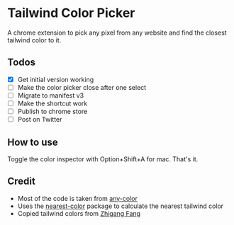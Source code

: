 # Tailwind Color Picker

A chrome extension to pick any pixel from any website and find the closest tailwind color to it.

## Todos

- [x] Get initial version working
- [ ] Make the color picker close after one select
- [ ] Migrate to manifest v3
- [ ] Make the shortcut work
- [ ] Publish to chrome store
- [ ] Post on Twitter

## How to use

Toggle the color inspector with Option+Shift+A for mac. That's it.

## Credit

- Most of the code is taken from [any-color](https://github.com/hankchiutw/any-color)
- Uses the [nearest-color](https://github.com/dtao/nearest-color) package to calculate the nearest tailwind color
- Copied tailwind colors from [Zhigang Fang](https://github.com/zhigang1992/nearestTailwindColor/blob/master/colors.js)
